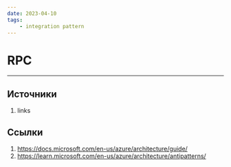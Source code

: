 ```yaml
---
date: 2023-04-10
tags:
    - integration pattern
---
```

# RPC

---

## Источники

1. links

## Ссылки

1. https://docs.microsoft.com/en-us/azure/architecture/guide/
1. https://learn.microsoft.com/en-us/azure/architecture/antipatterns/
